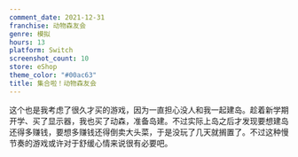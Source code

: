 ```yaml
---
comment_date: 2021-12-31
franchise: 动物森友会
genre: 模拟
hours: 13
platform: Switch
screenshot_count: 10
store: eShop
theme_color: "#00ac63"
title: 集合啦！动物森友会
---
```

这个也是我考虑了很久才买的游戏，因为一直担心没人和我一起建岛。趁着新学期开学、买了显示器，我也买了动森，准备岛建。不过实际上岛之后才发现要想建岛还得多赚钱，要想多赚钱还得倒卖大头菜，于是没玩了几天就搁置了。不过这种慢节奏的游戏或许对于舒缓心情来说很有必要吧。
